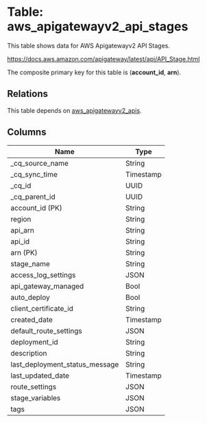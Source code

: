# Table: aws_apigatewayv2_api_stages

This table shows data for AWS Apigatewayv2 API Stages.

https://docs.aws.amazon.com/apigateway/latest/api/API_Stage.html

The composite primary key for this table is (**account_id**, **arn**).

## Relations

This table depends on [aws_apigatewayv2_apis](aws_apigatewayv2_apis).

## Columns

| Name          | Type          |
| ------------- | ------------- |
|_cq_source_name|String|
|_cq_sync_time|Timestamp|
|_cq_id|UUID|
|_cq_parent_id|UUID|
|account_id (PK)|String|
|region|String|
|api_arn|String|
|api_id|String|
|arn (PK)|String|
|stage_name|String|
|access_log_settings|JSON|
|api_gateway_managed|Bool|
|auto_deploy|Bool|
|client_certificate_id|String|
|created_date|Timestamp|
|default_route_settings|JSON|
|deployment_id|String|
|description|String|
|last_deployment_status_message|String|
|last_updated_date|Timestamp|
|route_settings|JSON|
|stage_variables|JSON|
|tags|JSON|